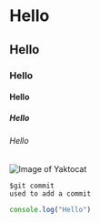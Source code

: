 # Hello
## Hello
### Hello
#### Hello
##### Hello
###### Hello
![Image of Yaktocat](https://octodex.github.com/images/yaktocat.png)

```
$git commit
used to add a commit
```
```javascript
console.log("Hello")
```

